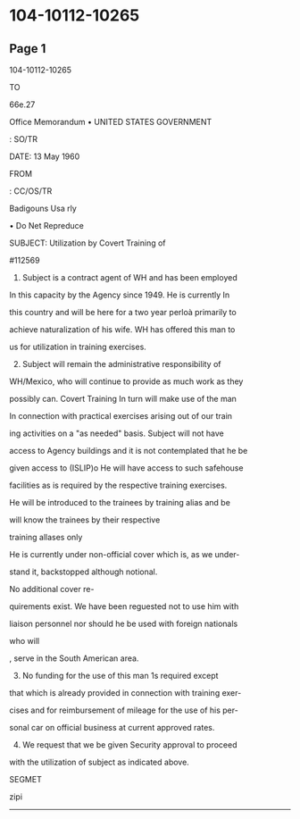 # 104-10112-10265

## Page 1

104-10112-10265

TO

66e.27

Office Memorandum • UNITED STATES GOVERNMENT

: SO/TR

DATE: 13 May 1960

FROM

: CC/OS/TR

Badigouns Usa rly

• Do Net Repreduce

SUBJECT: Utilization by Covert Training of

#112569

1. Subject is a contract agent of WH and has been employed

In this capacity by the Agency since 1949. He is currently In

this country and will be here for a two year perloà primarily to

achieve naturalization of his wife. WH has offered this man to

us for utilization in training exercises.

2. Subject will remain the administrative responsibility of

WH/Mexico, who will continue to provide as much work as they

possibly can. Covert Training In turn will make use of the man

In connection with practical exercises arising out of our train

ing activities on a "as needed" basis. Subject will not have

access to Agency buildings and it is not contemplated that he be

given access to (ISLIP)o He will have access to such safehouse

facilities as is required by the respective training exercises.

He will be introduced to the trainees by training alias and be

will know the trainees by their respective

training allases only

He is currently under non-official cover which is, as we under-

stand it, backstopped although notional.

No additional cover re-

quirements exist. We have been reguested not to use him with

liaison personnel nor should he be used with foreign nationals

who will

, serve in the South American area.

3. No funding for the use of this man 1s required except

that which is already provided in connection with training exer-

cises and for reimbursement of mileage for the use of his per-

sonal car on official business at current approved rates.

4. We request that we be given Security approval to proceed

with the utilization of subject as indicated above.

SEGMET

zipi

---

